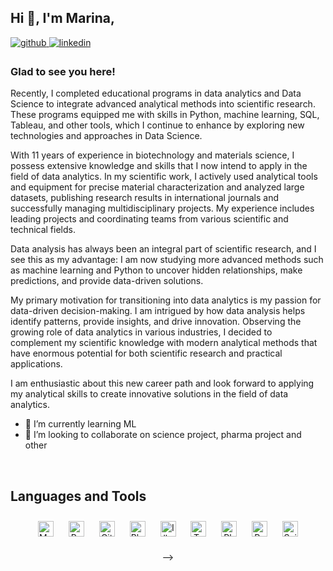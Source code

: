 ## Hi 👋, I'm Marina,

<a href="https://github.com/https://github.com/MarinaNovos" target="_blank">
<img src=https://img.shields.io/badge/github-%2324292e.svg?&style=for-the-badge&logo=github&logoColor=white alt=github style="margin-bottom: 5px;" />
</a>
<a href="https://linkedin.com/in/https://github.com/MarinaNovos" target="_blank">
<img src=https://img.shields.io/badge/linkedin-%231E77B5.svg?&style=for-the-badge&logo=linkedin&logoColor=white alt=linkedin style="margin-bottom: 5px;" />
</a>  
  

### Glad to see you here!  
Recently, I completed educational programs in data analytics and Data Science to integrate advanced analytical methods into scientific research. These programs equipped me with skills in Python, machine learning, SQL, Tableau, and other tools, which I continue to enhance by exploring new technologies and approaches in Data Science.

With 11 years of experience in biotechnology and materials science, I possess extensive knowledge and skills that I now intend to apply in the field of data analytics. In my scientific work, I actively used analytical tools and equipment for precise material characterization and analyzed large datasets, publishing research results in international journals and successfully managing multidisciplinary projects. My experience includes leading projects and coordinating teams from various scientific and technical fields.

Data analysis has always been an integral part of scientific research, and I see this as my advantage: I am now studying more advanced methods such as machine learning and Python to uncover hidden relationships, make predictions, and provide data-driven solutions.

My primary motivation for transitioning into data analytics is my passion for data-driven decision-making. I am intrigued by how data analysis helps identify patterns, provide insights, and drive innovation. Observing the growing role of data analytics in various industries, I decided to complement my scientific knowledge with modern analytical methods that have enormous potential for both scientific research and practical applications. 

I am enthusiastic about this new career path and look forward to applying my analytical skills to create innovative solutions in the field of data analytics.


- 🌱 I’m currently learning ML
- 👯 I’m looking to collaborate on science project, pharma project and other


<br/>  


## Languages and Tools  
<div align="center">  
  <a href="https://www.mysql.com/" target="_blank"><img style="margin: 10px" src="https://profilinator.rishav.dev/skills-assets/mysql-original-wordmark.svg" alt="MySQL" height="25" /></a>  
  <a href="https://www.python.org/" target="_blank"><img style="margin: 10px" src="https://profilinator.rishav.dev/skills-assets/python-original.svg" alt="Python" height="25" /></a>  
  <a href="https://github.com/" target="_blank"><img style="margin: 10px" src="https://profilinator.rishav.dev/skills-assets/git-scm-icon.svg" alt="Git" height="25" /></a>  
  <a href="https://www.blender.org/" target="_blank"><img style="margin: 10px" src="https://profilinator.rishav.dev/skills-assets/blender_community_badge_white.svg" alt="Blender" height="25" /></a>  
  <a href="https://www.adobe.com/in/products/illustrator.html" target="_blank"><img style="margin: 10px" src="https://profilinator.rishav.dev/skills-assets/adobe_illustrator-icon.svg" alt="Illustrator" height="25" /></a>  
  <a href="https://www.tableau.com/" target="_blank"><img style="margin: 10px" src="https://profilinator.rishav.dev/skills-assets/tableau.svg" alt="Tableau" height="25" /></a>  
  <a href="https://www.adobe.com/in/products/photoshop.html" target="_blank"><img style="margin: 10px" src="https://profilinator.rishav.dev/skills-assets/photoshop-plain.svg" alt="Photoshop" height="25" /></a>  
  <a href="https://www.postgresql.org/" target="_blank"><img style="margin: 10px" src="https://profilinator.rishav.dev/skills-assets/postgresql-original-wordmark.svg" alt="PostgreSQL" height="25" /></a>  
 <a href="https://scikit-learn.org/" target="_blank"><img style="margin: 10px" src="https://upload.wikimedia.org/wikipedia/commons/thumb/0/05/Scikit_learn_logo_small.svg/800px-Scikit_learn_logo_small.svg.png" alt="Scikit-learn" height="25" /></a>  
<br/>  

-->
